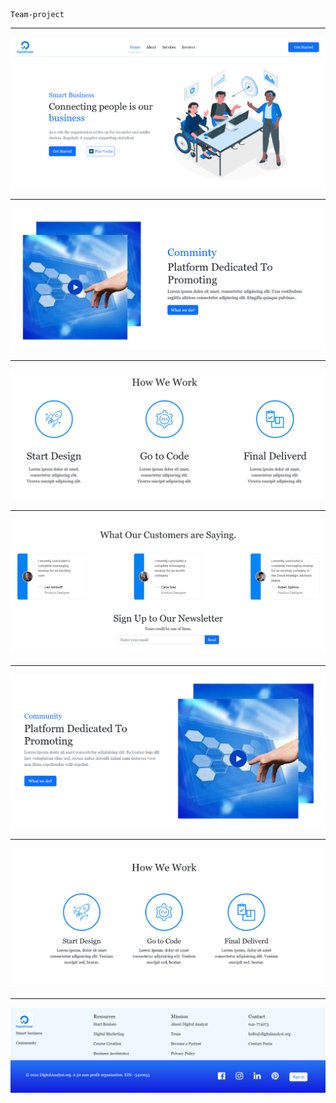 ```
Team-project
```

***
<img src="./assets/readme/picture.png" alt="">

***
<img src="./assets/readme/picture-1.png" alt="">

***
<img src="./assets/readme/picture-2.png" alt="">

***
<img src="./assets/readme/picture-3.png" alt="">

***
<img src="./assets/readme/picture-4.png" alt="">

***
<img src="./assets/readme/picture-5.png" alt="">

***
<img src="./assets/readme/picture-6.png" alt="">
